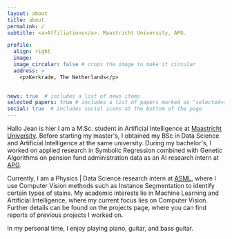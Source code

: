 ```yaml
---
layout: about
title: about
permalink: /
subtitle: <a>Affiliations</a>. Maastricht University, APG.

profile:
  align: right
  image:
  image_circular: false # crops the image to make it circular
  address: >
    <p>Kerkrade, The Netherlands</p>
    

news: true  # includes a list of news items
selected_papers: true # includes a list of papers marked as "selected={true}"
social: true  # includes social icons at the bottom of the page
---
```

Hallo Jean is hier
I am a M.Sc. student in Artificial Intelligence at [Maastricht University](https://www.maastrichtuniversity.nl/education/partner-program-master/artificial-intelligence). Before starting my master's, I obtained my BSc in Data Science and Artificial Intelligence
at the same university. During my bachelor's, I worked on applied research in Symbolic Regression combined with Genetic Algorithms on pension fund administration
data as an AI research intern at [APG](https://apg.nl/en/).

Currently, I am a Physics | Data Science research intern at [ASML](https://www.asml.com/en), where I use Computer Vision methods such as Instance Segmentation to identify certain types of stains.
My academic interests lie in Machine Learning and Artificial Intelligence, where my current focus lies on Computer Vision. Further details can be found on the projects page, where you can find reports of previous projects I worked on.

In my personal time, I enjoy playing piano, guitar, and bass guitar.

[//]: # (Write your biography here. Tell the world about yourself. Link to your favorite [subreddit]&#40;http://reddit.com&#41;. You can put a picture in, too. The code is already in, just name your picture `prof_pic.jpg` and put it in the `img/` folder.)

[//]: # ()
[//]: # (Put your address / P.O. box / other info right below your picture. You can also disable any these elements by editing `profile` property of the YAML header of your `_pages/about.md`. Edit `_bibliography/papers.bib` and Jekyll will render your [publications page]&#40;/al-folio/publications/&#41; automatically.)

[//]: # ()
[//]: # (Link to your social media connections, too. This theme is set up to use [Font Awesome icons]&#40;http://fortawesome.github.io/Font-Awesome/&#41; and [Academicons]&#40;https://jpswalsh.github.io/academicons/&#41;, like the ones below. Add your Facebook, Twitter, LinkedIn, Google Scholar, or just disable all of them.)
